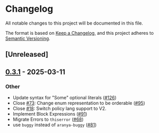 # Changelog

All notable changes to this project will be documented in this file.

The format is based on [Keep a Changelog](https://keepachangelog.com/en/1.0.0/),
and this project adheres to [Semantic Versioning](https://semver.org/spec/v2.0.0.html).

## [Unreleased]

## [0.3.1](https://github.com/aranya-project/aranya-core/compare/aranya-policy-compiler-v0.3.0...aranya-policy-compiler-v0.3.1) - 2025-03-11

### Other

- Update syntax for "Some" optional literals ([#126](https://github.com/aranya-project/aranya-core/pull/126))
- Close [#73](https://github.com/aranya-project/aranya-core/pull/73): Change enum representation to be orderable ([#95](https://github.com/aranya-project/aranya-core/pull/95))
- Close [#18](https://github.com/aranya-project/aranya-core/pull/18): Switch policy lang support to V2.
- Implement Block Expressions ([#91](https://github.com/aranya-project/aranya-core/pull/91))
- Migrate Errors to `thiserror` ([#68](https://github.com/aranya-project/aranya-core/pull/68))
- use `buggy` instead of `aranya-buggy` ([#81](https://github.com/aranya-project/aranya-core/pull/81))
